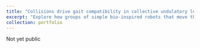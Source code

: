 ```yaml
---
title: "Collisions drive gait compatibility in collective undulatory locomotion"
excerpt: "Explore how groups of simple bio-inspired robots that move through lateral body undulation can locomote in close proximity under time-dependent and autonomous joint control modes.<br/><img src='https://zhuonan-hao.github.io/Homepage/images/swarm.png'>"
collection: portfolio
---
```


Not yet public
